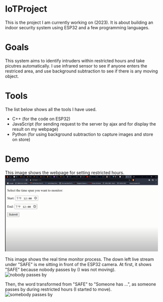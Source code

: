 # IoTProject
This is the project I am currently working on (2023). It is about building an indoor security system using ESP32 and a few programming languages. 

# Goals
This system aims to identify intruders within restricted hours and take picutres automatically. I use infrared sensor to see if anyone enters the  
restriced area, and use background subtraction to see if there is any moving object.

# Tools
The list below shows all the tools I have used.
+ C++ (for the code on ESP32)
+ JavaScript (for sending request to the server by ajax and for display the result on my webpage)
+ Python (for using background subtraction to capture images and store on store)

# Demo
This image shows the webpage for setting restricted hours. 
![The page for setting restricted time span](/images/settime.PNG)

This image shows the real time monitor process. The down left live stream under "SAFE" is me sitting in front of the ESP32 camera. At first, it shows "SAFE" because nobody passes by (I was not moving).
![nobody passes by](result_safe/images/.PNG)

Then, the word transformed from "SAFE" to "Someone has ...", as someone passes by during restricted hours (I started to move).
![somebody passes by](result_warn/images/.PNG)

